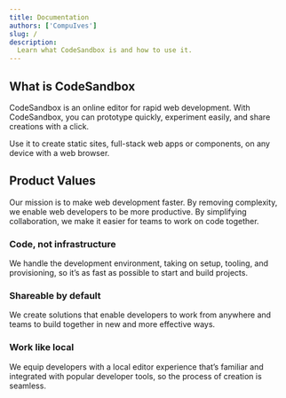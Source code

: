 ```yaml
---
title: Documentation
authors: ['CompuIves']
slug: /
description:
  Learn what CodeSandbox is and how to use it.
---
```


## What is CodeSandbox

CodeSandbox is an online editor for rapid web development. With CodeSandbox, you can prototype quickly, experiment easily, and share creations with a click.

Use it to create static sites, full-stack web apps or components, on any device with a web browser.

## Product Values

Our mission is to make web development faster. By removing complexity, we enable web developers to be more productive. By simplifying collaboration, we make it easier for teams to work on code together.

### Code, not infrastructure

We handle the development environment, taking on setup, tooling, and provisioning, so it’s as fast as possible to start and build projects.

### Shareable by default

We create solutions that enable developers to work from anywhere and teams to build together in new and more effective ways.

### Work like local

We equip developers with a local editor experience that’s familiar and integrated with popular developer tools, so the process of creation is seamless.
